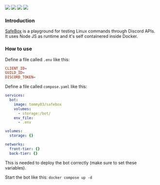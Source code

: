 ![](https://img.shields.io/github/license/classy-giraffe/SafeBox)
![](https://img.shields.io/github/stars/classy-giraffe/SafeBox)
![](https://img.shields.io/github/forks/classy-giraffe/SafeBox)
![](https://img.shields.io/github/workflow/status/classy-giraffe/SafeBox/CI)

### Introduction
[SafeBox](https://github.com/classy-giraffe/SafeBox) is a playground for testing Linux commands through Discord APIs. It uses Node JS as runtime and it's self containered inside Docker.

### How to use
Define a file called `.env` like this:
```conf
CLIENT_ID=
GUILD_ID=
DISCORD_TOKEN=
```
Define a file called `compose.yaml` like this:
```yaml
services:
  bot:
    image: tommy03/safebox
    volumes:
      - storage:/bot/
    env_file:
      - .env

volumes:
  storage: {}

networks:
  front-tier: {}
  back-tier: {}
```
This is needed to deploy the bot correctly (make sure to set these variables).

Start the bot like this: `docker compose up -d`